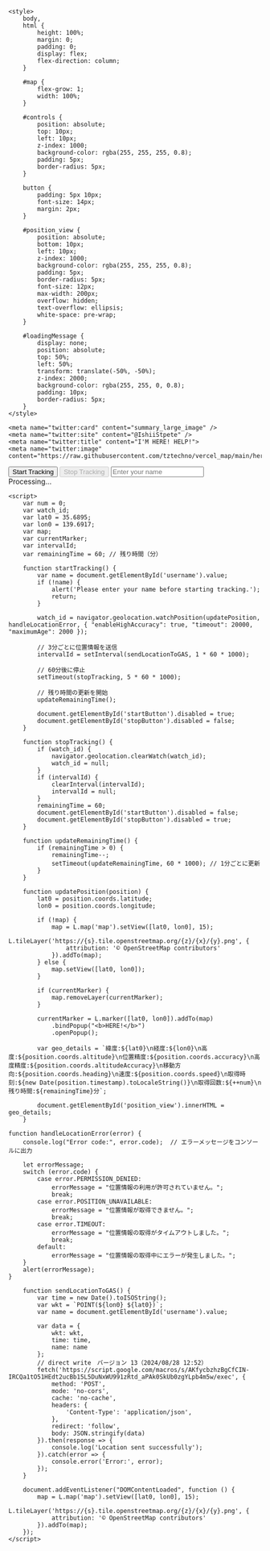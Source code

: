 <!DOCTYPE html>
<html lang="en">

<head>
    <meta charset="UTF-8">
    <meta name="viewport" content="width=device-width, initial-scale=1.0">
    <title>Map with Geolocation</title>
    <link rel="stylesheet" href="https://unpkg.com/leaflet/dist/leaflet.css" />
    <script src="https://unpkg.com/leaflet/dist/leaflet.js"></script>

    <style>
        body,
        html {
            height: 100%;
            margin: 0;
            padding: 0;
            display: flex;
            flex-direction: column;
        }

        #map {
            flex-grow: 1;
            width: 100%;
        }

        #controls {
            position: absolute;
            top: 10px;
            left: 10px;
            z-index: 1000;
            background-color: rgba(255, 255, 255, 0.8);
            padding: 5px;
            border-radius: 5px;
        }

        button {
            padding: 5px 10px;
            font-size: 14px;
            margin: 2px;
        }

        #position_view {
            position: absolute;
            bottom: 10px;
            left: 10px;
            z-index: 1000;
            background-color: rgba(255, 255, 255, 0.8);
            padding: 5px;
            border-radius: 5px;
            font-size: 12px;
            max-width: 200px;
            overflow: hidden;
            text-overflow: ellipsis;
            white-space: pre-wrap;
        }

        #loadingMessage {
            display: none;
            position: absolute;
            top: 50%;
            left: 50%;
            transform: translate(-50%, -50%);
            z-index: 2000;
            background-color: rgba(255, 255, 0, 0.8);
            padding: 10px;
            border-radius: 5px;
        }
    </style>

    <meta name="twitter:card" content="summary_large_image" />
    <meta name="twitter:site" content="@IshiiStpete" />
    <meta name="twitter:title" content="I'M HERE! HELP!">
    <meta name="twitter:image" content="https://raw.githubusercontent.com/tztechno/vercel_map/main/here.png">
</head>

<body>
    <div id="map"></div>
    <div id="controls">
        <button id="startButton" onclick="startTracking()">Start Tracking</button>
        <button id="stopButton" onclick="stopTracking()" disabled>Stop Tracking</button>
        <input type="text" id="username" placeholder="Enter your name" />
    </div>
    <div id="position_view"></div>
    <div id="loadingMessage">Processing...</div>

    <script>
        var num = 0;
        var watch_id;
        var lat0 = 35.6895;
        var lon0 = 139.6917;
        var map;
        var currentMarker;
        var intervalId;
        var remainingTime = 60; // 残り時間（分）

        function startTracking() {
            var name = document.getElementById('username').value;
            if (!name) {
                alert('Please enter your name before starting tracking.');
                return;
            }

            watch_id = navigator.geolocation.watchPosition(updatePosition, handleLocationError, { "enableHighAccuracy": true, "timeout": 20000, "maximumAge": 2000 });

            // 3分ごとに位置情報を送信
            intervalId = setInterval(sendLocationToGAS, 1 * 60 * 1000);

            // 60分後に停止
            setTimeout(stopTracking, 5 * 60 * 1000);

            // 残り時間の更新を開始
            updateRemainingTime();

            document.getElementById('startButton').disabled = true;
            document.getElementById('stopButton').disabled = false;
        }

        function stopTracking() {
            if (watch_id) {
                navigator.geolocation.clearWatch(watch_id);
                watch_id = null;
            }
            if (intervalId) {
                clearInterval(intervalId);
                intervalId = null;
            }
            remainingTime = 60;
            document.getElementById('startButton').disabled = false;
            document.getElementById('stopButton').disabled = true;
        }

        function updateRemainingTime() {
            if (remainingTime > 0) {
                remainingTime--;
                setTimeout(updateRemainingTime, 60 * 1000); // 1分ごとに更新
            }
        }

        function updatePosition(position) {
            lat0 = position.coords.latitude;
            lon0 = position.coords.longitude;

            if (!map) {
                map = L.map('map').setView([lat0, lon0], 15);
                L.tileLayer('https://{s}.tile.openstreetmap.org/{z}/{x}/{y}.png', {
                    attribution: '© OpenStreetMap contributors'
                }).addTo(map);
            } else {
                map.setView([lat0, lon0]);
            }

            if (currentMarker) {
                map.removeLayer(currentMarker);
            }

            currentMarker = L.marker([lat0, lon0]).addTo(map)
                .bindPopup("<b>HERE!</b>")
                .openPopup();

            var geo_details = `緯度:${lat0}\n経度:${lon0}\n高度:${position.coords.altitude}\n位置精度:${position.coords.accuracy}\n高度精度:${position.coords.altitudeAccuracy}\n移動方向:${position.coords.heading}\n速度:${position.coords.speed}\n取得時刻:${new Date(position.timestamp).toLocaleString()}\n取得回数:${++num}\n残り時間:${remainingTime}分`;

            document.getElementById('position_view').innerHTML = geo_details;
        }

    function handleLocationError(error) {
        console.log("Error code:", error.code);  // エラーメッセージをコンソールに出力

        let errorMessage;
        switch (error.code) {
            case error.PERMISSION_DENIED:
                errorMessage = "位置情報の利用が許可されていません。";
                break;
            case error.POSITION_UNAVAILABLE:
                errorMessage = "位置情報が取得できません。";
                break;
            case error.TIMEOUT:
                errorMessage = "位置情報の取得がタイムアウトしました。";
                break;
            default:
                errorMessage = "位置情報の取得中にエラーが発生しました。";
        }
        alert(errorMessage);
    }

        function sendLocationToGAS() {
            var time = new Date().toISOString();
            var wkt = `POINT(${lon0} ${lat0})`;
            var name = document.getElementById('username').value;

            var data = {
                wkt: wkt,
                time: time,
                name: name
            };
            // direct write　バージョン 13（2024/08/28 12:52）
            fetch('https://script.google.com/macros/s/AKfycbzhzBgCfCIN-IRCQa1tO51HEdt2ucBb15L5DuNxWU991zRtd_aPAk0SkUb0zgYLpb4m5w/exec', {
                method: 'POST',
                mode: 'no-cors',
                cache: 'no-cache',
                headers: {
                    'Content-Type': 'application/json',
                },
                redirect: 'follow',
                body: JSON.stringify(data)
            }).then(response => {
                console.log('Location sent successfully');
            }).catch(error => {
                console.error('Error:', error);
            });
        }

        document.addEventListener("DOMContentLoaded", function () {
            map = L.map('map').setView([lat0, lon0], 15);
            L.tileLayer('https://{s}.tile.openstreetmap.org/{z}/{x}/{y}.png', {
                attribution: '© OpenStreetMap contributors'
            }).addTo(map);
        });
    </script>
</body>

</html>
